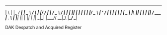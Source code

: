 #
 _   _ ___ ____   ____    _    _  __  _     ___   ____ 
| \ | |_ _/ ___| |  _ \  / \  | |/ / | |   / _ \ / ___|
|  \| || | |     | | | |/ _ \ | ' /  | |  | | | | |  _ 
| |\  || | |___  | |_| / ___ \| . \  | |__| |_| | |_| |
|_| \_|___\____| |____/_/   \_\_|\_\ |_____\___/ \____|

DAK Despatch and Acquired Register
